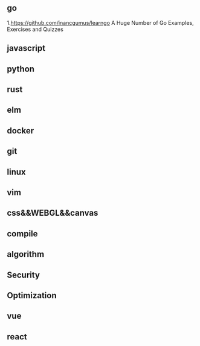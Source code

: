 ## go ##
1.https://github.com/inancgumus/learngo A Huge Number of Go Examples, Exercises and Quizzes

## javascript ##

## python ##

## rust ##

## elm ##

## docker ##

## git ##

## linux ##

## vim ##

## css&&WEBGL&&canvas ##

## compile ##

## algorithm ##

## Security ##

## Optimization ##

## vue ##

## react ##

